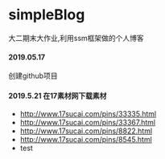 ﻿# simpleBlog
大二期末大作业,利用ssm框架做的个人博客

#### 2019.05.17
创建github项目

#### 2019.5.21 在17素材网下载素材
* http://www.17sucai.com/pins/33335.html
* http://www.17sucai.com/pins/33367.html
* http://www.17sucai.com/pins/8822.html
* http://www.17sucai.com/pins/8545.html
* test
